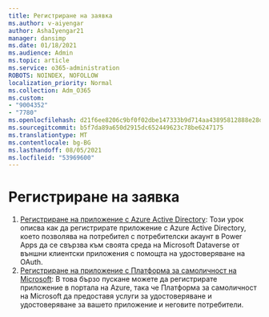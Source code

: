 ```yaml
---
title: Регистриране на заявка
ms.author: v-aiyengar
author: AshaIyengar21
manager: dansimp
ms.date: 01/18/2021
ms.audience: Admin
ms.topic: article
ms.service: o365-administration
ROBOTS: NOINDEX, NOFOLLOW
localization_priority: Normal
ms.collection: Adm_O365
ms.custom:
- "9004352"
- "7780"
ms.openlocfilehash: d21f6ee8206c9bf0f02dbe147333b9d714aa43895812888e28d564e37f56dca1
ms.sourcegitcommit: b5f7da89a650d2915dc652449623c78be6247175
ms.translationtype: MT
ms.contentlocale: bg-BG
ms.lasthandoff: 08/05/2021
ms.locfileid: "53969600"
---
```

# <a name="application-registration"></a>Регистриране на заявка

1. [Регистриране на приложение с Azure Active Directory](https://docs.microsoft.com/powerapps/developer/data-platform/walkthrough-register-app-azure-active-directory): Този урок описва как да регистрирате приложение с Azure Active Directory, което позволява на потребител с потребителски акаунт в Power Apps да се свързва към своята среда на Microsoft Dataverse от външни клиентски приложения с помощта на удостоверяване на OAuth.
1. [Регистриране на приложение с Платформа за самоличност на Microsoft](https://docs.microsoft.com/azure/active-directory/develop/quickstart-register-app): В това бързо пускане можете да регистрирате приложение в портала на Azure, така че Платформа за самоличност на Microsoft да предоставя услуги за удостоверяване и удостоверяване за вашето приложение и неговите потребители.
